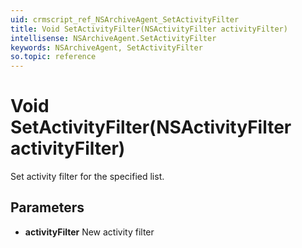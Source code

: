 ```yaml
---
uid: crmscript_ref_NSArchiveAgent_SetActivityFilter
title: Void SetActivityFilter(NSActivityFilter activityFilter)
intellisense: NSArchiveAgent.SetActivityFilter
keywords: NSArchiveAgent, SetActivityFilter
so.topic: reference
---
```


# Void SetActivityFilter(NSActivityFilter activityFilter)

Set activity filter for the specified list.

## Parameters

* **activityFilter** New activity filter

